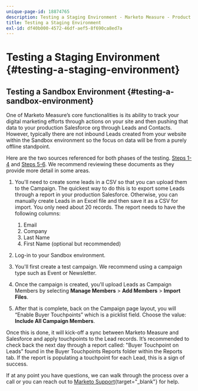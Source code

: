 ```yaml
---
unique-page-id: 18874765
description: Testing a Staging Environment - Marketo Measure - Product Documentation
title: Testing a Staging Environment
exl-id: df40b000-4572-46df-aef5-8f690ca8ed7a
---
```

# Testing a Staging Environment {#testing-a-staging-environment}

## Testing a Sandbox Environment {#testing-a-sandbox-environment}

One of Marketo Measure’s core functionalities is its ability to track your digital marketing efforts through actions on your site and then pushing that data to your production Salesforce org through Leads and Contacts. However, typically there are not inbound Leads created from your website within the Sandbox environment so the focus on data will be from a purely offline standpoint.

Here are the two sources referenced for both phases of the testing. [Steps 1-4](https://help.salesforce.com/apex/HTViewHelpDoc?id=lead_import_wizard.htm&language=en_US) and [Steps 5-6](/help/channel-tracking-and-setup/offline-channels/syncing-offline-campaigns.md). We  recommend reviewing these documents as they provide more detail in some areas.

1. You'll need to create some leads in a CSV so that you can upload them to the Campaign. The quickest way to do this is to export some Leads through a report in your production Salesforce. Otherwise, you can manually create Leads in an Excel file and then save it as a CSV for import. You only need about 20 records. The report needs to have the following columns:

    1. Email
    1. Company
    1. Last Name
    1. First Name (optional but recommended)

1. Log-in to your Sandbox environment.
1. You'll first create a test campaign. We recommend using a campaign type such as Event or Newsletter.
1. Once the campaign is created, you'll upload Leads as Campaign Members by selecting **Manage Members** > **Add Members** > **Import Files**.
1. After that is complete, back on the Campaign page layout, you will “Enable Buyer Touchpoints” which is a picklist field. Choose the value: **Include All Campaign Members**.

Once this is done, it will kick-off a sync between Marketo Measure and Salesforce and apply touchpoints to the Lead records. It’s recommended to check back the next day through a report called: "Buyer Touchpoint on Leads” found in the Buyer Touchpoints Reports folder within the Reports tab. If the report is populating a touchpoint for each Lead, this is a sign of success.

If at any point you have questions, we can walk through the process over a call or you can reach out to [Marketo Support](https://nation.marketo.com/t5/support/ct-p/Support){target="_blank"} for help.
